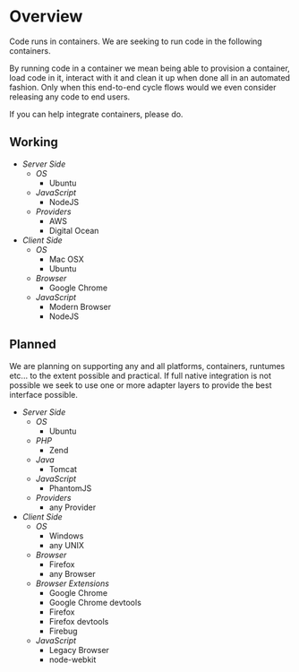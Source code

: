 
Overview
========

Code runs in containers. We are seeking to run code in the following containers.

By running code in a container we mean being able to provision a container, load code in it, interact with it and clean it up when done
all in an automated fashion. Only when this end-to-end cycle flows would we even consider releasing any code to end users.

If you can help integrate containers, please do.


Working
-------

  * *Server Side*
    * *OS*
      * Ubuntu
    * *JavaScript*
      * NodeJS
    * *Providers*
      * AWS
      * Digital Ocean
  * *Client Side*
    * *OS*
      * Mac OSX
      * Ubuntu
    * *Browser*
      * Google Chrome
    * *JavaScript*
      * Modern Browser
      * NodeJS


Planned
-------

We are planning on supporting any and all platforms, containers, runtumes etc... to the extent possible and practical.
If full native integration is not possible we seek to use one or more adapter layers to provide the best interface possible.

  * *Server Side*
    * *OS*
      * Ubuntu
    * *PHP*
      * Zend
    * *Java*
      * Tomcat
    * *JavaScript*
      * PhantomJS
    * *Providers*
      * any Provider
  * *Client Side*
    * *OS*
      * Windows
      * any UNIX
    * *Browser*
      * Firefox
      * any Browser
    * *Browser Extensions*
      * Google Chrome
      * Google Chrome devtools
      * Firefox
      * Firefox devtools
      * Firebug
    * *JavaScript*
      * Legacy Browser
      * node-webkit

